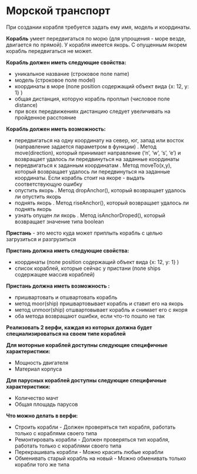 # Морской транспорт

При создании корабля требуется задать ему имя, модель и координаты.

**Корабль** умеет передвигаться по морю (для упрощения - море везде, двигается по прямой). У корабля имеется якорь. С опущенным якорем корабль передвигаться не может.

**Корабль должен иметь следующие свойства:**
- уникальное название (строковое поле name)
- модель (строковое поле model)
- координаты в море (поле position содержащий объект вида {x: 12, y: 1} )
- общая дистанция, которую корабль проплыл (числовое поле distance)
- при всех передвижениях дистанцию следует увеличивать на пройденное расстояние

**Корабль должен иметь возможность:**

- передвигаться на одну координату на север, юг, запад или восток (направление задается параметром в функции) . 
Метод move(direction), который принимает направление (‘n’, ‘w’, ‘s’, ‘e’) и возвращает удалось ли передвинуться на заданные координаты 
- передвигаться к заданным координатам . 
Метод moveTo(x,y), который возвращает удалось ли передвинуться на заданные координаты. Если корабль стоит на якоре - выдать соответствующую ошибку 
- опустить якорь . Метод dropAnchor(), который возвращает удалось ли опустить якорь 
- поднять якорь . Метод riseAnchor(), который возвращает удалось ли поднять якорь 
- узнать опущен ли якорь . Метод isAnchorDroped(), который возвращает значение типа boolean 

**Пристань** - это место куда может приплыть корабль с целью загрузиться и разгрузиться

**Пристань должна иметь следующие свойства:**
- координаты (поле position содержащий объект вида {x: 12, y: 1} )
- список кораблей, которые сейчас у пристани (поле ships содержащее массив кораблей)

**Пристань должна иметь возможность :**
- пришвартовать и отшвартовать корабль
- метод moor(ship) пришвартовывает корабль и ставит его на якорь 
- метод unmoor(ship) отшвартовывает корабль и снимает его с якоря 
- оба метода возвращают ошибки, если что-то пошло не так 

**Реализовать 2 верфи, каждая из которых должна будет специализироваться на своем типе кораблей**
  
**Для моторные кораблей доступны следующие специфичные характеристики:**
- Мощность двигателя
- Материал корпуса

**Для парусных кораблей доступны следующие специфичные характеристики:**
- Количество мачт
- Общая площадь парусов

**Что можно делать в верфи:**

- Строить корабли - Должен проверяться тип корабля, работать только с кораблями своего типа
- Ремонтировать корабли - Должен проверяться тип корабля, работать только с кораблями своего типа
- Перекрашивать корабли - Можно красить любые корабли
- Обменивать старый корабль на новый - Можно обменивать только корабли того же типа


